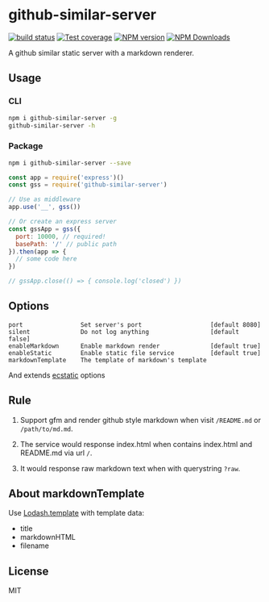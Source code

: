 # github-similar-server

[![build status](https://img.shields.io/travis/imcuttle/github-similar-server/master.svg?style=flat-square)](https://travis-ci.org/imcuttle/github-similar-server)
[![Test coverage](https://img.shields.io/codecov/c/github/imcuttle/github-similar-server.svg?style=flat-square)](https://codecov.io/github/imcuttle/github-similar-server?branch=master)
[![NPM version](https://img.shields.io/npm/v/github-similar-server.svg?style=flat-square)](https://www.npmjs.com/package/github-similar-server)
[![NPM Downloads](https://img.shields.io/npm/dm/github-similar-server.svg?style=flat-square&maxAge=43200)](https://www.npmjs.com/package/github-similar-server)

A github similar static server with a markdown renderer.

## Usage

### CLI

```bash
npm i github-similar-server -g
github-similar-server -h
```

### Package

```bash
npm i github-similar-server --save
```

```javascript
const app = require('express')()
const gss = require('github-similar-server')

// Use as middleware
app.use('__', gss())

// Or create an express server
const gssApp = gss({
  port: 10000, // required!
  basePath: '/' // public path
}).then(app => {
  // some code here
})

// gssApp.close(() => { console.log('closed') })
```

## Options

    port                Set server's port                   [default 8080]
    silent              Do not log anything                 [default false]
    enableMarkdown      Enable markdown render              [default true]
    enableStatic        Enable static file service          [default true]
    markdownTemplate    The template of markdown's template

And extends [ecstatic](https://github.com/jfhbrook/node-ecstatic) options

## Rule

1. Support gfm and render github style markdown when visit `/README.md` or `/path/to/md.md`.

2. The service would response index.html when contains index.html and README.md via url `/`.

3. It would response raw markdown text when with querystring `?raw`.

## About markdownTemplate

Use [Lodash.template](https://lodash.com/docs/4.17.10#template) with template data:

* title
* markdownHTML
* filename

## License

MIT
